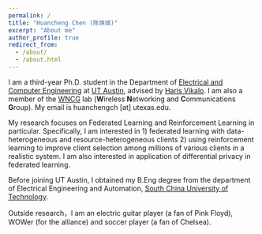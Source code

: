 ```yaml
---
permalink: /
title: "Huancheng Chen (陈焕城)"
excerpt: "About me"
author_profile: true
redirect_from: 
  - /about/
  - /about.html
---
```


I am a third-year Ph.D. student in the Department of [Electrical and Computer Engineering](https://www.ece.utexas.edu/) at [UT Austin](https://www.utexas.edu/), advised by [Haris Vikalo](https://users.ece.utexas.edu/~hvikalo/). I am also a member of the [WNCG](https://wncg.org/) lab (**W**ireless **N**etworking and **C**ommunications **G**roup). My email is huanchengch [at] utexas.edu.

My research focuses on Federated Learning and Reinforcement Learning in particular. Specifically, I am interested in 1) federated learning with data-heterogeneous and resource-heterogeneous clients 2) using reinforcement learning to improve client selection among millions of various clients in a realistic system. I am also interested in application of differential privacy in federated learning.

Before joining UT Austin, I obtained my B.Eng degree from the department of Electrical Engineering and Automation, [South China University of Technology](https://www.scut.edu.cn/en/).

Outside research，I am an electric guitar player (a fan of Pink Floyd), WOWer (for the alliance) and soccer player (a fan of Chelsea).